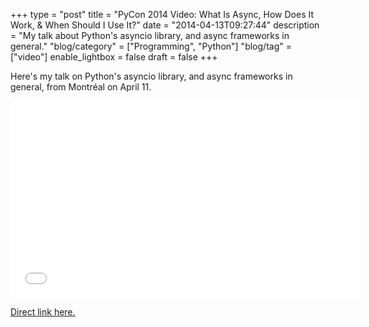 +++
type = "post"
title = "PyCon 2014 Video: What Is Async, How Does It Work, & When Should I Use It?"
date = "2014-04-13T09:27:44"
description = "My talk about Python's asyncio library, and async frameworks in general."
"blog/category" = ["Programming", "Python"]
"blog/tag" = ["video"]
enable_lightbox = false
draft = false
+++

<p>Here's my talk on Python's asyncio library, and async frameworks in general, from Montr&eacute;al on April 11.</p>
<iframe width="560" height="315" src="//www.youtube.com/embed/9WV7juNmyE8" frameborder="0" allowfullscreen></iframe>

<p><a href="https://www.youtube.com/watch?v=9WV7juNmyE8">Direct link here.</a></p>
    